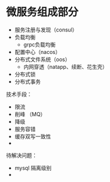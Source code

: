 # 微服务组成部分

- 服务注册与发现（consul）
- 负载均衡
  - grpc负载均衡
- 配置中心（nacos）
- 分布式文件系统（oos）
  - 内网穿透（natapp、续断、花生壳）
- 分布式锁
- 分布式事务





技术手段：

- 限流
- 削峰 （MQ）
- 降级
- 服务容错
- 缓存双写一致性
- 





待解决问题：

- mysql 隔离级别
- 



